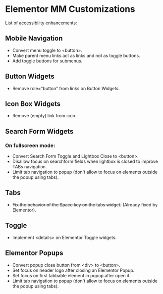 # Elementor MM Customizations

List of accessibility enhancements:

## Mobile Navigation
- Convert menu toggle to \<button\>.
- Make parent menu links act as links and not as toggle buttons.
- Add toggle buttons for submenus.

## Button Widgets
- Remove role="button" from links on Button Widgets.

## Icon Box Widgets
- Remove (empty) link from icon.

## Search Form Widgets

###  On fullscreen mode:
- Convert Search Form Toggle and Lightbox Close to \<button\>.
- Disallow focus on searchform fields when lightbox is closed to improve TABs navigation.
- Limit tab navigation to popup (don't allow to focus on elements outside the popup using tabs).

## Tabs
- ~~Fix the behavior of the Space key on the tabs widget.~~ (Already fixed by Elementor).

## Toggle
- Implement \<details\> on Elementor Toggle widgets.

## Elementor Popups
- Convert popup close button from \<div\> to \<button\>.
- Set focus on header logo after closing an Elementor Popup.
- Set focus on first tabbable element in popup after open it.
- Limit tab navigation to popup (don't allow to focus on elements outside the popup using tabs).
